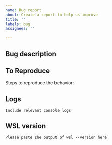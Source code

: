 ```yaml
---
name: Bug report
about: Create a report to help us improve
title: ''
labels: bug
assignees: ''

---
```


<!-- Please only open an issue, if you are experiencing a problem with NixOS-WSL, that looks like it has to be fixed in the code. If you aren't sure how to use the project or want help with using it, consider opening a discussion in the "Q&A"-Category instead -->

## Bug description
<!-- A clear and concise description of what the bug is. -->

## To Reproduce
Steps to reproduce the behavior:

## Logs
```
Include relevant console logs
```

## WSL version
<!-- Only WSL 2 version 2.0.0 or newer is supported -->

```
Please paste zhe output of wsl --version here
```

<!-- If your issue is related to the installation process, please include the SHA256 checksum of the tarball you used to install NixOS-WSL -->
